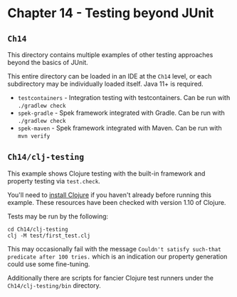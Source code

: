 # Chapter 14 - Testing beyond JUnit

## `Ch14`

This directory contains multiple examples of other testing approaches beyond
the basics of JUnit.

This entire directory can be loaded in an IDE at the `Ch14` level, or each
subdirectory may be individually loaded itself. Java 11+ is required.

* `testcontainers` - Integration testing with testcontainers. Can be run with `./gradlew check`
* `spek-gradle` - Spek framework integrated with Gradle. Can be run with `./gradlew check`
* `spek-maven` - Spek framework integrated with Maven. Can be run with `mvn verify`

## `Ch14/clj-testing`

This example shows Clojure testing with the built-in framework and property
testing via `test.check`.

You'll need to [install Clojure](https://clojure.org/guides/getting_started) if
you haven't already before running this example. These resources have been
checked with version 1.10 of Clojure.

Tests may be run by the following:

```
cd Ch14/clj-testing
clj -M test/first_test.clj
```

This may occasionally fail with the message `Couldn't satisfy such-that
predicate after 100 tries.` which is an indication our property generation
could use some fine-tuning.

Additionally there are scripts for fancier Clojure test runners under the
`Ch14/clj-testing/bin` directory.
